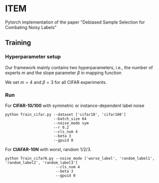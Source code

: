 # ITEM
Pytorch implementation of the paper "Debiased Sample Selection for Combating Noisy Labels"

## Training

### Hyperparameter setup

Our framework mainly contains two hyperparameters, i.e., the number of experts $m$ and the slope parameter $\beta$ in mapping function

We set $m=4$ and $\beta=3$ for all CIFAR experiments.

### Run


For **CIFAR-10/100** with symmetric or instance-dependent label noise
```
python Train_cifar.py --dataset ['cifar10', 'cifar100']
                      --batch_size 64
                      --noise_mode sym
                      --r 0.2
                      --cls_num 4
                      --beta 3
                      --gpuid 0
```

For **CIAFAR-10N** with worst, random 1/2/3.
```
python Train_cifarN.py --noise_mode ['worse_label', 'random_label1', 'random_label2', 'random_label3']
                       --cls_num 4
                       --beta 3
                       --gpuid 0
```
